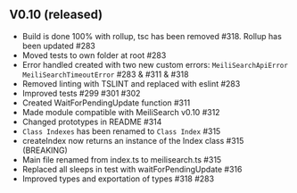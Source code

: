 ## V0.10 (released)

- Build is done 100% with rollup, tsc has been removed #318. Rollup has been updated #283
- Moved tests to own folder at root #283
- Error handled created with two new custom errors: `MeiliSearchApiError` `MeiliSearchTimeoutError` #283 & #311 & #318
- Removed linting with TSLINT and replaced with eslint #283
- Improved tests #299 #301 #302
- Created WaitForPendingUpdate function #311
- Made module compatible with MeiliSearch v0.10 #312
- Changed prototypes in README #314
- `Class Indexes` has been renamed to `Class Index` #315
- createIndex now returns an instance of the Index class #315 (BREAKING)
- Main file renamed from index.ts to meilisearch.ts #315
- Replaced all sleeps in test with waitForPendingUpdate #316
- Improved types and exportation of types #318 #283
